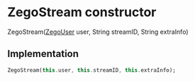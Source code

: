 


# ZegoStream constructor







ZegoStream([ZegoUser](../../zego_uikit_prebuilt_live_audio_room/ZegoUser-class.md) user, String streamID, String extraInfo)





## Implementation

```dart
ZegoStream(this.user, this.streamID, this.extraInfo);
```







